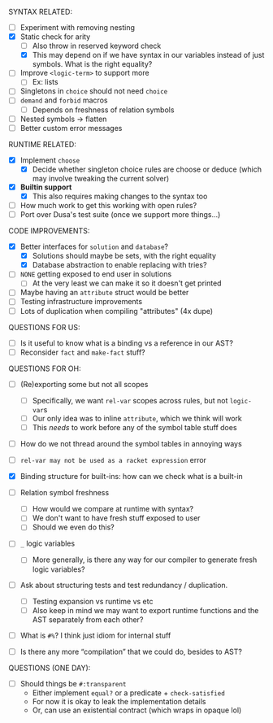 SYNTAX RELATED:
- [ ] Experiment with removing nesting
- [x] Static check for arity
  - [ ] Also throw in reserved keyword check
  - [x] This may depend on if we have syntax in our variables
        instead of just symbols. What is the right equality?
- [ ] Improve `<logic-term>` to support more
  - [ ] Ex: lists
- [ ] Singletons in `choice` should not need `choice`
- [ ] `demand` and `forbid` macros
  - [ ] Depends on freshness of relation symbols
- [ ] Nested symbols -> flatten
- [ ] Better custom error messages

RUNTIME RELATED:
- [x] Implement `choose`
  - [x] Decide whether singleton choice rules are choose or deduce
        (which may involve tweaking the current solver)
- [x] **Builtin support**
  - [x] This also requires making changes to the syntax too
- [ ] How much work to get this working with open rules?
- [ ] Port over Dusa's test suite (once we support more things...)

CODE IMPROVEMENTS:
- [x] Better interfaces for `solution` and `database`?
  - [x] Solutions should maybe be sets, with the right equality
  - [x] Database abstraction to enable replacing with tries?
- [ ] `NONE` getting exposed to end user in solutions
  - [ ] At the very least we can make it so it doesn't get printed
- [ ] Maybe having an `attribute` struct would be better
- [ ] Testing infrastructure improvements
- [ ] Lots of duplication when compiling "attributes" (4x dupe)

QUESTIONS FOR US:
- [ ] Is it useful to know what is a binding vs a reference in our AST?
- [ ] Reconsider `fact` and `make-fact` stuff?

QUESTIONS FOR OH:
- [ ] (Re)exporting some but not all scopes
  - [ ] Specifically, we want `rel-var` scopes across rules, but not `logic-var`s
  - [ ] Our only idea was to inline `attribute`, which we think will work
  - [ ] This _needs_ to work before any of the symbol table stuff does
- [ ] How do we not thread around the symbol tables in annoying ways
- [ ] `rel-var may not be used as a racket expression` error

- [x] Binding structure for built-ins: how can we check what is a built-in
- [ ] Relation symbol freshness
  - [ ] How would we compare at runtime with syntax?
  - [ ] We don't want to have fresh stuff exposed to user
  - [ ] Should we even do this?
- [ ] `_` logic variables
  - [ ] More generally, is there any way for our compiler to generate
        fresh logic variables?
- [ ] Ask about structuring tests and test redundancy / duplication.
  - [ ] Testing expansion vs runtime vs etc
  - [ ] Also keep in mind we may want to export runtime functions
        and the AST separately from each other?
- [ ] What is `#%`? I think just idiom for internal stuff
- [ ] Is there any more “compilation” that we could do, besides to AST?

QUESTIONS (ONE DAY):
- [ ] Should things be `#:transparent`
  - Either implement `equal?` or a predicate + `check-satisfied`
  - For now it is okay to leak the implementation details
  - Or, can use an existential contract (which wraps in opaque lol)